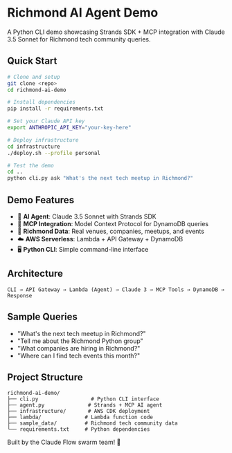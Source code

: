 # Richmond AI Agent Demo

A Python CLI demo showcasing Strands SDK + MCP integration with Claude 3.5 Sonnet for Richmond tech community queries.

## Quick Start

```bash
# Clone and setup
git clone <repo>
cd richmond-ai-demo

# Install dependencies
pip install -r requirements.txt

# Set your Claude API key
export ANTHROPIC_API_KEY="your-key-here"

# Deploy infrastructure
cd infrastructure
./deploy.sh --profile personal

# Test the demo
cd ..
python cli.py ask "What's the next tech meetup in Richmond?"
```

## Demo Features

- 🤖 **AI Agent**: Claude 3.5 Sonnet with Strands SDK
- 🔧 **MCP Integration**: Model Context Protocol for DynamoDB queries
- 🏢 **Richmond Data**: Real venues, companies, meetups, and events
- ☁️ **AWS Serverless**: Lambda + API Gateway + DynamoDB
- 🖥️ **Python CLI**: Simple command-line interface

## Architecture

```
CLI → API Gateway → Lambda (Agent) → Claude 3 → MCP Tools → DynamoDB → Response
```

## Sample Queries

- "What's the next tech meetup in Richmond?"
- "Tell me about the Richmond Python group"
- "What companies are hiring in Richmond?"
- "Where can I find tech events this month?"

## Project Structure

```
richmond-ai-demo/
├── cli.py                 # Python CLI interface
├── agent.py              # Strands + MCP AI agent
├── infrastructure/       # AWS CDK deployment
├── lambda/              # Lambda function code
├── sample_data/         # Richmond tech community data
└── requirements.txt     # Python dependencies
```

Built by the Claude Flow swarm team! 🐝